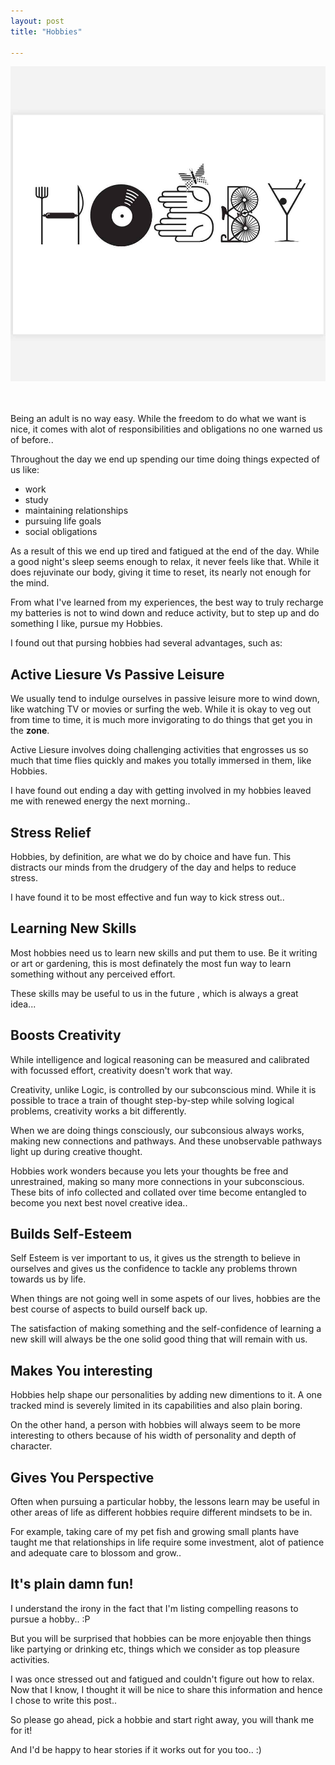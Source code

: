 ```yaml
---
layout: post
title: "Hobbies" 

---
```


![Yoga](/assets/images/hobbies.jpg "Hobbies")

<br>
<br>
Being an adult is no way easy. While the freedom to do what we want is nice, it comes with alot of responsibilities and obligations no one warned us of before..

Throughout the day we end up spending our time doing things expected of us like:
- work
- study
- maintaining relationships
- pursuing life goals
- social obligations

As a result of this we end up tired and fatigued at the end of the day. While a good night's sleep seems enough to relax, it never feels like that.
While it does rejuvinate our body, giving it time to reset, its nearly not enough for the mind.

From what I've learned from my experiences, the best way to truly recharge my batteries is not to wind down and reduce activity, but to step up and do something I like, pursue my Hobbies.

I found out that pursing hobbies had several advantages, such as:

## Active Liesure Vs Passive Leisure

We usually tend to indulge ourselves in passive leisure more to wind down, like watching TV or movies or surfing the web. While it is okay to veg out from time to time, it is much more invigorating to do things that get you in the **zone**.

Active Liesure involves doing challenging activities that engrosses us so much that time flies quickly and makes you totally immersed in them, like Hobbies.

I have found out ending a day with getting involved in my hobbies leaved me with renewed energy the next morning..

## Stress Relief

Hobbies, by definition, are what we do by choice and have fun. This distracts our minds from the drudgery of the day and helps to reduce stress.

I have found it to be most effective and fun way to kick stress out..

## Learning New Skills

Most hobbies need us to learn new skills and put them to use. Be it writing or art or gardening, this is most definately the most fun way to learn something without any perceived effort.

These skills may be useful to us in the future , which is always a great idea...

## Boosts Creativity

While intelligence and logical reasoning can be measured and calibrated with focussed effort, creativity doesn't work that way.

Creativity, unlike Logic, is controlled by our subconscious mind. While it is possible to trace a train of thought step-by-step while solving logical problems, creativity works a bit differently.

When we are doing things consciously, our subconsious always works, making new connections and pathways. And these unobservable pathways light up during creative thought.

Hobbies work wonders because you lets your thoughts be free and unrestrained, making so many more connections in your subconscious. These bits of info collected and collated over time become entangled to become you next best novel creative idea..

## Builds Self-Esteem

Self Esteem is ver important to us, it gives us the strength to believe in ourselves and gives us the confidence to tackle any problems thrown towards us by life.

When things are not going well in some aspets of our lives, hobbies are the best course of aspects to build ourself back up.

The satisfaction of making something and the self-confidence of learning a new skill will always be the one solid good thing that will remain with us.

## Makes You interesting

Hobbies help shape our personalities by adding new dimentions to it. A one tracked mind is severely limited in its capabilities and also plain boring.

On the other hand, a person with hobbies will always seem to be more interesting to others because of his width of personality and depth of character.

## Gives You Perspective

Often when pursuing a particular hobby, the lessons learn may be useful in other areas of life as different hobbies require different mindsets to be in.

For example, taking care of my pet fish and growing small plants have taught me that relationships in life require some investment, alot of patience and adequate care to blossom and grow..

## It's plain damn fun!

I understand the irony in the fact that I'm listing compelling reasons to pursue a hobby.. :P

But you will be surprised that hobbies can be more enjoyable then things like partying or drinking etc, things which we consider as top pleasure activities.


I was once stressed out and fatigued and couldn't figure out how to relax. Now that I know, I thought it will be nice to share this information and hence I chose to write this post..

So please go ahead, pick a hobbie and start right away, you will thank me for it!

And I'd be happy to hear stories if it works out for you too.. :)
